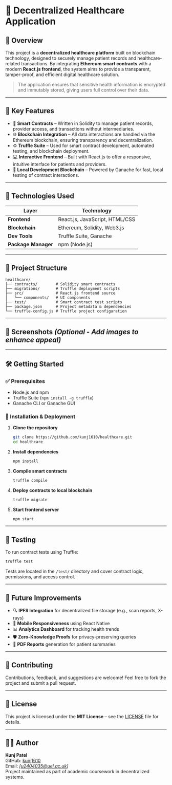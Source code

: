 # 🏥 Decentralized Healthcare Application

## 📘 Overview

This project is a **decentralized healthcare platform** built on blockchain technology, designed to securely manage patient records and healthcare-related transactions. By integrating **Ethereum smart contracts** with a modern **React.js frontend**, the system aims to provide a transparent, tamper-proof, and efficient digital healthcare solution.

> The application ensures that sensitive health information is encrypted and immutably stored, giving users full control over their data.

---

## 🚀 Key Features

- 🔐 **Smart Contracts** – Written in Solidity to manage patient records, provider access, and transactions without intermediaries.
- 🌐 **Blockchain Integration** – All data interactions are handled via the Ethereum blockchain, ensuring transparency and decentralization.
- ⚙️ **Truffle Suite** – Used for smart contract development, automated testing, and blockchain deployment.
- 💻 **Interactive Frontend** – Built with React.js to offer a responsive, intuitive interface for patients and providers.
- 🔄 **Local Development Blockchain** – Powered by Ganache for fast, local testing of contract interactions.

---

## 🧰 Technologies Used

| Layer            | Technology            |
|------------------|------------------------|
| **Frontend**     | React.js, JavaScript, HTML/CSS |
| **Blockchain**   | Ethereum, Solidity, Web3.js |
| **Dev Tools**    | Truffle Suite, Ganache |
| **Package Manager** | npm (Node.js) |

---

## 📂 Project Structure

```
healthcare/
├── contracts/        # Solidity smart contracts
├── migrations/       # Truffle deployment scripts
├── src/              # React.js frontend source
│   └── components/   # UI components
├── test/             # Smart contract test scripts
├── package.json      # Project metadata & dependencies
└── truffle-config.js # Truffle project configuration
```

---

## 📸 Screenshots *(Optional - Add images to enhance appeal)*

<!-- Uncomment after adding images to `src/assets/images/` -->
<!--
![Dashboard](./src/assets/images/dashboard.png)
*Patient Dashboard displaying decentralized record access.*
-->

---

## 🛠️ Getting Started

### ✅ Prerequisites

- Node.js and npm
- Truffle Suite (`npm install -g truffle`)
- Ganache CLI or Ganache GUI

### 🔧 Installation & Deployment

1. **Clone the repository**
   ```bash
   git clone https://github.com/kunj1610/healthcare.git
   cd healthcare
   ```

2. **Install dependencies**
   ```bash
   npm install
   ```

3. **Compile smart contracts**
   ```bash
   truffle compile
   ```

4. **Deploy contracts to local blockchain**
   ```bash
   truffle migrate
   ```

5. **Start frontend server**
   ```bash
   npm start
   ```

---

## 🧪 Testing

To run contract tests using Truffle:

```bash
truffle test
```

Tests are located in the `/test/` directory and cover contract logic, permissions, and access control.

---

## 🚧 Future Improvements

- 🔍 **IPFS Integration** for decentralized file storage (e.g., scan reports, X-rays)
- 📱 **Mobile Responsiveness** using React Native
- 📊 **Analytics Dashboard** for tracking health trends
- 🛡️ **Zero-Knowledge Proofs** for privacy-preserving queries
- 🧾 **PDF Reports** generation for patient summaries

---

## 🤝 Contributing

Contributions, feedback, and suggestions are welcome! Feel free to fork the project and submit a pull request.

---

## 📄 License

This project is licensed under the **MIT License** – see the [LICENSE](LICENSE) file for details.

---

## 🙋‍♂️ Author

**Kunj Patel**  
GitHub: [kunj1610](https://github.com/kunj1610)  
Email: *[u2404035@uel.ac.uk]*  
Project maintained as part of academic coursework in decentralized systems.

